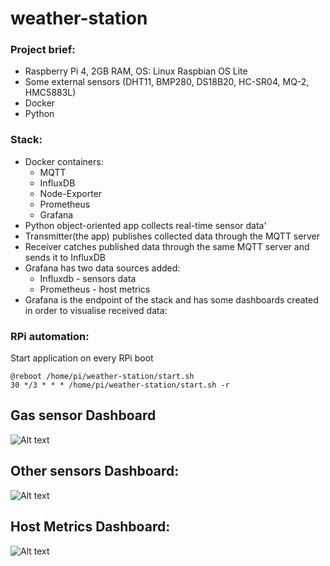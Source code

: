 # weather-station

### Project brief:
  - Raspberry Pi 4, 2GB RAM, OS: Linux Raspbian OS Lite
  - Some external sensors (DHT11, BMP280, DS18B20, HC-SR04, MQ-2, HMC5883L)
  - Docker
  - Python
 
### Stack:
  - Docker containers:
    - MQTT
    - InfluxDB
    - Node-Exporter
    - Prometheus
    - Grafana
  - Python object-oriented app collects real-time sensor data'
  - Transmitter(the app) publishes collected data through the MQTT server
  - Receiver catches published data through the same MQTT server and sends it to InfluxDB
  - Grafana has two data sources added:
    - Influxdb - sensors data
    - Prometheus - host metrics
  - Grafana is the endpoint of the stack and has some dashboards created in order to visualise received data:

### RPi automation:
Start application on every RPi boot  
```
@reboot /home/pi/weather-station/start.sh
30 */3 * * * /home/pi/weather-station/start.sh -r

```

## Gas sensor Dashboard
![Alt text](/readme-files/gas-sensor-grafana-timelapse.gif?raw=true "CH4 / CO / CO2")
## Other sensors Dashboard:
![Alt text](/readme-files/diagnostics-grafana-timelapse.gif?raw=true "Grafana dashboard timelapse chart - sensors.")
## Host Metrics Dashboard:
![Alt text](/readme-files/sensors-grafana-timelapse.gif?raw=true "Grafana dashboard timelapse chart - Raspberry Pi Diagnostic info")

